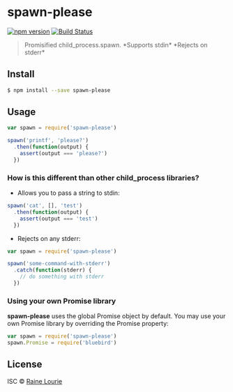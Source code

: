 # spawn-please
[![npm version](https://img.shields.io/npm/v/spawn-please.svg)](https://npmjs.org/package/spawn-please)
[![Build Status](https://travis-ci.org/metaraine/spawn-please.svg?branch=master)](https://travis-ci.org/metaraine/spawn-please)

> Promisified child_process.spawn. \*Supports stdin* \*Rejects on stderr*

## Install

```sh
$ npm install --save spawn-please
```

## Usage

```js
var spawn = require('spawn-please')

spawn('printf', 'please?')
  .then(function(output) {
    assert(output === 'please?')
  })
```

### How is this different than other child_process libraries?

- Allows you to pass a string to stdin:

```js
spawn('cat', [], 'test')
  .then(function(output) {
    assert(output === 'test')
  })

```
- Rejects on any stderr:

```js
var spawn = require('spawn-please')

spawn('some-command-with-stderr')
  .catch(function(stderr) {
    // do something with stderr
  })
```

### Using your own Promise library

**spawn-please** uses the global Promise object by default. You may use your own Promise library by overriding the Promise property:

```js
var spawn = require('spawn-please')
spawn.Promise = require('bluebird')
```

## License

ISC © [Raine Lourie](https://github.com/metaraine)
